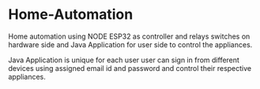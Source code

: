# Home-Automation
Home automation using NODE ESP32 as controller and relays switches on hardware side and Java Application for user side to control the appliances.

Java Application is unique for each user user can sign in from different devices using assigned email id and password and control their respective appliances.

